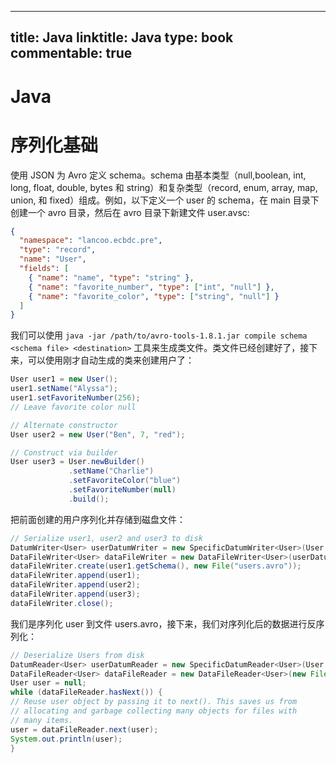 
---
title: Java
linktitle: Java
type: book
commentable: true
---

# Java

# 序列化基础

使用 JSON 为 Avro 定义 schema。schema 由基本类型（null,boolean, int, long, float, double, bytes 和 string）和复杂类型（record, enum, array, map, union, 和 fixed）组成。例如，以下定义一个 user 的 schema，在 main 目录下创建一个 avro 目录，然后在 avro 目录下新建文件 user.avsc:

```json
{
  "namespace": "lancoo.ecbdc.pre",
  "type": "record",
  "name": "User",
  "fields": [
    { "name": "name", "type": "string" },
    { "name": "favorite_number", "type": ["int", "null"] },
    { "name": "favorite_color", "type": ["string", "null"] }
  ]
}
```

我们可以使用 `java -jar /path/to/avro-tools-1.8.1.jar compile schema <schema file> <destination>` 工具来生成类文件。类文件已经创建好了，接下来，可以使用刚才自动生成的类来创建用户了：

```java
User user1 = new User();
user1.setName("Alyssa");
user1.setFavoriteNumber(256);
// Leave favorite color null

// Alternate constructor
User user2 = new User("Ben", 7, "red");

// Construct via builder
User user3 = User.newBuilder()
             .setName("Charlie")
             .setFavoriteColor("blue")
             .setFavoriteNumber(null)
             .build();
```

把前面创建的用户序列化并存储到磁盘文件：

```java
// Serialize user1, user2 and user3 to disk
DatumWriter<User> userDatumWriter = new SpecificDatumWriter<User>(User.class);
DataFileWriter<User> dataFileWriter = new DataFileWriter<User>(userDatumWriter);
dataFileWriter.create(user1.getSchema(), new File("users.avro"));
dataFileWriter.append(user1);
dataFileWriter.append(user2);
dataFileWriter.append(user3);
dataFileWriter.close();
```

我们是序列化 user 到文件 users.avro，接下来，我们对序列化后的数据进行反序列化：

```java
// Deserialize Users from disk
DatumReader<User> userDatumReader = new SpecificDatumReader<User>(User.class);
DataFileReader<User> dataFileReader = new DataFileReader<User>(new File("users.avro"), userDatumReader);
User user = null;
while (dataFileReader.hasNext()) {
// Reuse user object by passing it to next(). This saves us from
// allocating and garbage collecting many objects for files with
// many items.
user = dataFileReader.next(user);
System.out.println(user);
}
```

    